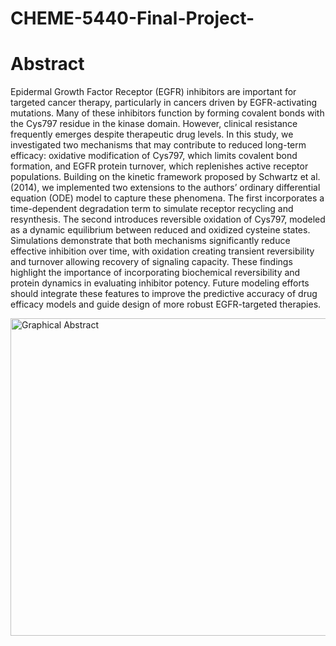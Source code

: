 # CHEME-5440-Final-Project-

# Abstract
Epidermal Growth Factor Receptor (EGFR) inhibitors are important for targeted cancer therapy, particularly in cancers driven by EGFR-activating mutations. Many of these inhibitors function by forming covalent bonds with the Cys797 residue in the kinase domain. However, clinical resistance frequently emerges despite therapeutic drug levels. In this study, we investigated two mechanisms that may contribute to reduced long-term efficacy: oxidative modification of Cys797, which limits covalent bond formation, and EGFR protein turnover, which replenishes active receptor populations. Building on the kinetic framework proposed by Schwartz et al. (2014), we implemented two extensions to the authors’ ordinary differential equation (ODE) model to capture these phenomena. The first incorporates a time-dependent degradation term to simulate receptor recycling and resynthesis. The second introduces reversible oxidation of Cys797, modeled as a dynamic equilibrium between reduced and oxidized cysteine states. Simulations demonstrate that both mechanisms significantly reduce effective inhibition over time, with oxidation creating transient reversibility and turnover allowing recovery of signaling capacity. These findings highlight the importance of incorporating biochemical reversibility and protein dynamics in evaluating inhibitor potency. Future modeling efforts should integrate these features to improve the predictive accuracy of drug efficacy models and guide design of more robust EGFR-targeted therapies.

<img width="508" alt="Graphical Abstract" src="https://github.com/user-attachments/assets/afcc58a7-1b5d-4564-8fe0-b2b397f17c38" />
